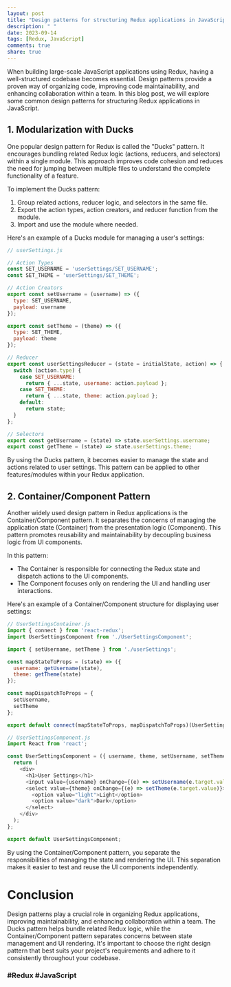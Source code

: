 ```yaml
---
layout: post
title: "Design patterns for structuring Redux applications in JavaScript"
description: " "
date: 2023-09-14
tags: [Redux, JavaScript]
comments: true
share: true
---
```


When building large-scale JavaScript applications using Redux, having a well-structured codebase becomes essential. Design patterns provide a proven way of organizing code, improving code maintainability, and enhancing collaboration within a team. In this blog post, we will explore some common design patterns for structuring Redux applications in JavaScript.

## 1. Modularization with Ducks

One popular design pattern for Redux is called the "Ducks" pattern. It encourages bundling related Redux logic (actions, reducers, and selectors) within a single module. This approach improves code cohesion and reduces the need for jumping between multiple files to understand the complete functionality of a feature.

To implement the Ducks pattern:
1. Group related actions, reducer logic, and selectors in the same file.
2. Export the action types, action creators, and reducer function from the module.
3. Import and use the module where needed.

Here's an example of a Ducks module for managing a user's settings:

```javascript
// userSettings.js

// Action Types
const SET_USERNAME = 'userSettings/SET_USERNAME';
const SET_THEME = 'userSettings/SET_THEME';

// Action Creators
export const setUsername = (username) => ({
  type: SET_USERNAME,
  payload: username
});

export const setTheme = (theme) => ({
  type: SET_THEME,
  payload: theme
});

// Reducer
export const userSettingsReducer = (state = initialState, action) => {
  switch (action.type) {
    case SET_USERNAME:
      return { ...state, username: action.payload };
    case SET_THEME:
      return { ...state, theme: action.payload };
    default:
      return state;
  }
};

// Selectors
export const getUsername = (state) => state.userSettings.username;
export const getTheme = (state) => state.userSettings.theme;

```

By using the Ducks pattern, it becomes easier to manage the state and actions related to user settings. This pattern can be applied to other features/modules within your Redux application.

## 2. Container/Component Pattern

Another widely used design pattern in Redux applications is the Container/Component pattern. It separates the concerns of managing the application state (Container) from the presentation logic (Component). This pattern promotes reusability and maintainability by decoupling business logic from UI components.

In this pattern:
- The Container is responsible for connecting the Redux state and dispatch actions to the UI components.
- The Component focuses only on rendering the UI and handling user interactions.

Here's an example of a Container/Component structure for displaying user settings:

```javascript
// UserSettingsContainer.js
import { connect } from 'react-redux';
import UserSettingsComponent from './UserSettingsComponent';

import { setUsername, setTheme } from './userSettings';

const mapStateToProps = (state) => ({
  username: getUsername(state),
  theme: getTheme(state)
});

const mapDispatchToProps = {
  setUsername,
  setTheme
};

export default connect(mapStateToProps, mapDispatchToProps)(UserSettingsComponent);

```

```javascript
// UserSettingsComponent.js
import React from 'react';

const UserSettingsComponent = ({ username, theme, setUsername, setTheme }) => {
  return (
    <div>
      <h1>User Settings</h1>
      <input value={username} onChange={(e) => setUsername(e.target.value)} />
      <select value={theme} onChange={(e) => setTheme(e.target.value)}>
        <option value="light">Light</option>
        <option value="dark">Dark</option>
      </select>
    </div>
  );
};

export default UserSettingsComponent;

```

By using the Container/Component pattern, you separate the responsibilities of managing the state and rendering the UI. This separation makes it easier to test and reuse the UI components independently.

# Conclusion

Design patterns play a crucial role in organizing Redux applications, improving maintainability, and enhancing collaboration within a team. The Ducks pattern helps bundle related Redux logic, while the Container/Component pattern separates concerns between state management and UI rendering. It's important to choose the right design pattern that best suits your project's requirements and adhere to it consistently throughout your codebase.

### #Redux #JavaScript